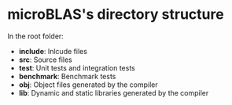 # microBLAS's directory structure

In the root folder:
  * **include**: Inlcude files
  * **src**: Source files
  * **test**: Unit tests and integration tests
  * **benchmark**: Benchmark tests
  * **obj**: Object files generated by the compiler
  * **lib**: Dynamic and static libraries generated by the compiler

  

 
